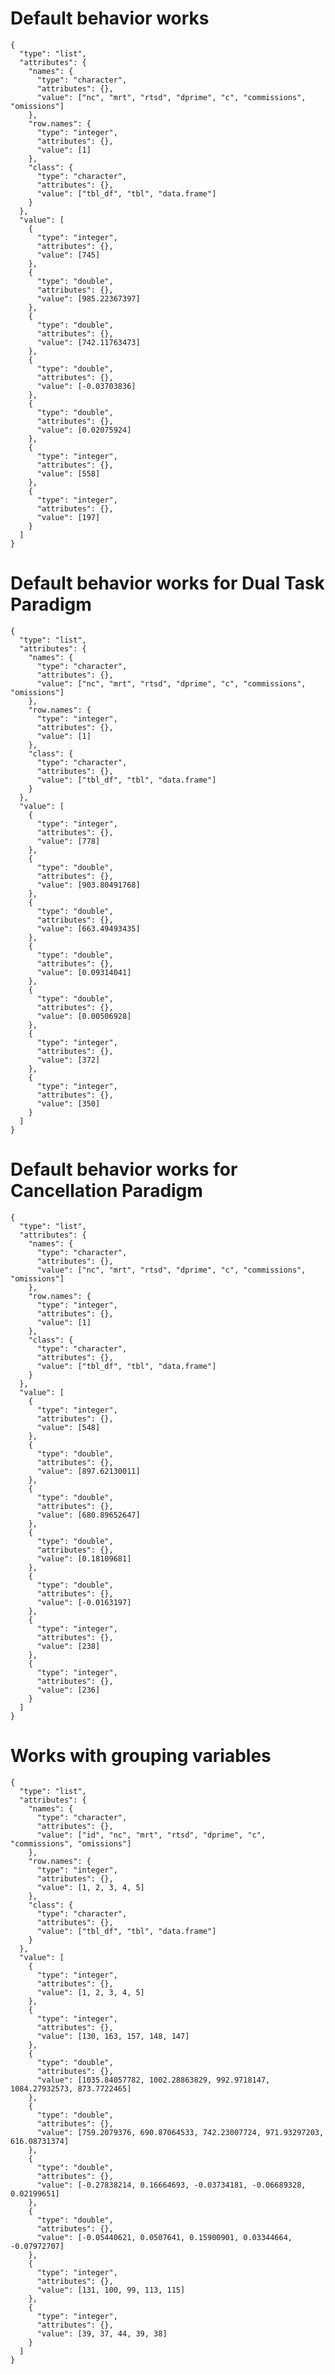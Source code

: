 # Default behavior works

    {
      "type": "list",
      "attributes": {
        "names": {
          "type": "character",
          "attributes": {},
          "value": ["nc", "mrt", "rtsd", "dprime", "c", "commissions", "omissions"]
        },
        "row.names": {
          "type": "integer",
          "attributes": {},
          "value": [1]
        },
        "class": {
          "type": "character",
          "attributes": {},
          "value": ["tbl_df", "tbl", "data.frame"]
        }
      },
      "value": [
        {
          "type": "integer",
          "attributes": {},
          "value": [745]
        },
        {
          "type": "double",
          "attributes": {},
          "value": [985.22367397]
        },
        {
          "type": "double",
          "attributes": {},
          "value": [742.11763473]
        },
        {
          "type": "double",
          "attributes": {},
          "value": [-0.03703836]
        },
        {
          "type": "double",
          "attributes": {},
          "value": [0.02075924]
        },
        {
          "type": "integer",
          "attributes": {},
          "value": [558]
        },
        {
          "type": "integer",
          "attributes": {},
          "value": [197]
        }
      ]
    }

# Default behavior works for Dual Task Paradigm

    {
      "type": "list",
      "attributes": {
        "names": {
          "type": "character",
          "attributes": {},
          "value": ["nc", "mrt", "rtsd", "dprime", "c", "commissions", "omissions"]
        },
        "row.names": {
          "type": "integer",
          "attributes": {},
          "value": [1]
        },
        "class": {
          "type": "character",
          "attributes": {},
          "value": ["tbl_df", "tbl", "data.frame"]
        }
      },
      "value": [
        {
          "type": "integer",
          "attributes": {},
          "value": [778]
        },
        {
          "type": "double",
          "attributes": {},
          "value": [903.80491768]
        },
        {
          "type": "double",
          "attributes": {},
          "value": [663.49493435]
        },
        {
          "type": "double",
          "attributes": {},
          "value": [0.09314041]
        },
        {
          "type": "double",
          "attributes": {},
          "value": [0.00506928]
        },
        {
          "type": "integer",
          "attributes": {},
          "value": [372]
        },
        {
          "type": "integer",
          "attributes": {},
          "value": [350]
        }
      ]
    }

# Default behavior works for Cancellation Paradigm

    {
      "type": "list",
      "attributes": {
        "names": {
          "type": "character",
          "attributes": {},
          "value": ["nc", "mrt", "rtsd", "dprime", "c", "commissions", "omissions"]
        },
        "row.names": {
          "type": "integer",
          "attributes": {},
          "value": [1]
        },
        "class": {
          "type": "character",
          "attributes": {},
          "value": ["tbl_df", "tbl", "data.frame"]
        }
      },
      "value": [
        {
          "type": "integer",
          "attributes": {},
          "value": [548]
        },
        {
          "type": "double",
          "attributes": {},
          "value": [897.62130011]
        },
        {
          "type": "double",
          "attributes": {},
          "value": [680.89652647]
        },
        {
          "type": "double",
          "attributes": {},
          "value": [0.18109681]
        },
        {
          "type": "double",
          "attributes": {},
          "value": [-0.0163197]
        },
        {
          "type": "integer",
          "attributes": {},
          "value": [238]
        },
        {
          "type": "integer",
          "attributes": {},
          "value": [236]
        }
      ]
    }

# Works with grouping variables

    {
      "type": "list",
      "attributes": {
        "names": {
          "type": "character",
          "attributes": {},
          "value": ["id", "nc", "mrt", "rtsd", "dprime", "c", "commissions", "omissions"]
        },
        "row.names": {
          "type": "integer",
          "attributes": {},
          "value": [1, 2, 3, 4, 5]
        },
        "class": {
          "type": "character",
          "attributes": {},
          "value": ["tbl_df", "tbl", "data.frame"]
        }
      },
      "value": [
        {
          "type": "integer",
          "attributes": {},
          "value": [1, 2, 3, 4, 5]
        },
        {
          "type": "integer",
          "attributes": {},
          "value": [130, 163, 157, 148, 147]
        },
        {
          "type": "double",
          "attributes": {},
          "value": [1035.84057782, 1002.28863829, 992.9718147, 1084.27932573, 873.7722465]
        },
        {
          "type": "double",
          "attributes": {},
          "value": [759.2079376, 690.87064533, 742.23007724, 971.93297203, 616.08731374]
        },
        {
          "type": "double",
          "attributes": {},
          "value": [-0.27838214, 0.16664693, -0.03734181, -0.06689328, 0.02199651]
        },
        {
          "type": "double",
          "attributes": {},
          "value": [-0.05440621, 0.0507641, 0.15900901, 0.03344664, -0.07972707]
        },
        {
          "type": "integer",
          "attributes": {},
          "value": [131, 100, 99, 113, 115]
        },
        {
          "type": "integer",
          "attributes": {},
          "value": [39, 37, 44, 39, 38]
        }
      ]
    }

